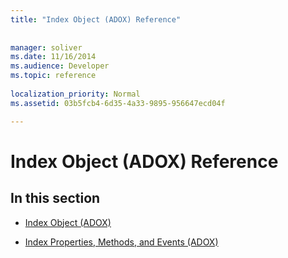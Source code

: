 ```yaml
---
title: "Index Object (ADOX) Reference"
 
 
manager: soliver
ms.date: 11/16/2014
ms.audience: Developer
ms.topic: reference
  
localization_priority: Normal
ms.assetid: 03b5fcb4-6d35-4a33-9895-956647ecd04f

---
```


# Index Object (ADOX) Reference

## In this section

- [Index Object (ADOX)](index-object-adox.md)
    
- [Index Properties, Methods, and Events (ADOX)](index-properties-methods-and-events-adox.md)
    

